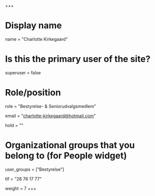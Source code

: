 +++
# Display name
name = "Charlotte Kirkegaard"

# Is this the primary user of the site?
superuser = false

# Role/position
role = "Bestyrelse- & Seniorudvalgsmedlem"

email = "charlotte-kirkegaard@hotmail.com"

hold = ""

# Organizational groups that you belong to (for People widget)
user_groups = ["Bestyrelse"]
 
tlf = "28 76 17 77"

weight = 7
+++
 